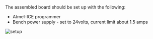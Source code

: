 The assembled board should be set up with the following:
* Atmel-ICE programmer
* Bench power supply - set to 24volts, current limit about 1.5 amps

![setup](https://farm4.staticflickr.com/3910/14770638616_fa3c1c8794_b.jpg)